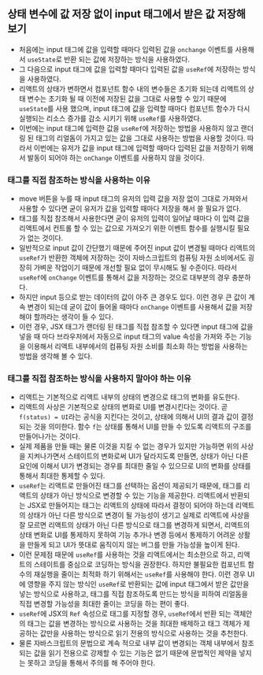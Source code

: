 ## 상태 변수에 값 저장 없이 input 태그에서 받은 값 저장해 보기
- 처음에는 input 태그에 값을 입력할 때마다 입력된 값을 `onchange` 이벤트를 사용해서 `useState`로 반환 되는 값에 저장하는 방식을 사용하였다.
- 그 다음으로 input 태그에 값을 입력할 때마다 입력된 값을 `useRef`에 저장하는 방식을 사용하였다.
-  리액트의 상태가 변하면서 컴포넌트 함수 내의 변수들은 초기화 되는데 리액트의 상태 변수는 초기화 될 때 이전에 저장된 값을 그대로 사용할 수 있기 때문에 `useState`를 사용 했으며, input 태그에 값을 입력할 때마다 컴포넌트 함수가 다시 실행되는 리소스 증가를 감소 시키기 위해 `useRef`를 사용하였다.
- 이번에는 input 태그에 입력한 값을 `useRef`에 저장하는 방법을 사용하지 않고 랜더링 된 태그의 리얼돔이 가지고 있는 값을 그대로 사용하는 방법을 사용할 것이다. 따라서 이번에는 유저가 값을 input 태그에 입력할 때마다 입력된 값을 저장하기 위해서 발동이 되어야 하는 `onChange` 이벤트를 사용하지 않을 것이다.

### 태그를 직접 참조하는 방식을 사용하는 이유
- move 버튼을 누를 때 input 태그의 유저의 입력 값을 저장 없이 그대로 가져와서 사용할 수 있다면 굳이 유저가 값을 입력할 때마다 저장을 해서 쓸 필요가 없다.
- 태그를 직접 참조해서 사용한다면 굳이 유저의 입력이 일어날 때마다 이 입력 값을 리액트에서 컨트롤 할 수 있는 값으로 가져오기 위한 이벤트 함수를 실행시킬 필요가 없는 것이다.
- 일반적으로 input 값이 간단했기 때문에 주어진 input 값이 변경될 때마다 리액트의 `useRef`가 반환한 객체에 저장하는 것이 자바스크립트의 컴퓨팅 자원 소비에서도 굉장히 가벼운 작업이기 때문에 개선할 필요 없이 무시해도 될 수준이다. 따라서 `useRef`에 `onChange` 이벤트를 통해서 값을 저장하는 것으로 대부분의 경우 충분하다.
- 하지만 input 등으로 받는 데이터의 값이 아주 큰 경우도 있다. 이런 경우 큰 값이 계속 변경이 되는데 굳이 값이 들어올 때마다 `onChange` 이벤트를 사용해서 값을 저장해야 할까라는 생각이 들 수 있다.
- 이런 경우, JSX 태그가 랜더링 된 태그를 직접 참조할 수 있다면 input 태그에 값을 넣을 때 마다 브라우저에서 자동으로 input 태그의 value 속성을 가져와 주는 기능을 이용해서 리액트 내부에서의 컴퓨팅 자원 소비를 최소화 하는 방법을 사용하는 방법을 생각해 볼 수 있다.

### 태그를 직접 참조하는 방식을 사용하지 말아야 하는 이유
- 리액트는 기본적으로 리액트 내부의 상태의 변경으로 태그의 변화를 유도한다.
- 리액트의 사상은 기본적으로 상태의 변화로 UI를 변경시킨다는 것이다. 곧 `f(status) = UI`라는 공식을 지킨다는 것이고, 상태에 의해서 UI의 결과 값이 결정되는 것을 의미한다. 함수 `f`는 상태를 통해서 UI를 만들 수 있도록 리액트의 구조를 만들어나가는 것이다.
- 실제 제품을 만들 때는 물론 이것을 지킬 수 없는 경우가 있지만 가능하면 위의 사상을 지켜나가면서 스테이트의 변화로써 UI가 달라지도록 만들면, 상태가 아닌 다른 요인에 이해서 UI가 변경되는 경우를 최대한 줄일 수 있으므로 UI의 변화를 상태를 통해서 최대한 통제할 수 있다.
- `useRef`는 리액트로 만들어진 태그를 선택하는 옵션이 제공되기 때문에, 태그를 리액트의 상태가 아닌 방식으로 변경할 수 있는 기능을 제공한다. 리액트에서 반환되는 JSX로 만들어지는 태그는 리액트의 상태에 따라서 결정이 되어야 하는데 리액트의 상태가 아닌 다른 방식으로 변경이 될 가능성이 생기고 실제로 리액트에 사상을 잘 모르면 리액트의 상태가 아닌 다른 방식으로 태그를 변경하게 되면서, 리액트의 상태 변화로 UI를 통제하지 못하여 기능 추가나 변경 등에서 통제하기 어려운 상활을 만들게 되고 UI가 뜻대로 움직이지 않는 버그를 만들 가능성을 높이게 된다.
- 이런 문제점 때문에 `useRef`를 사용하는 것을 리액트에서는 최소한으로 하고, 리액트의 스테이트를 중심으로 코딩하는 방식을 권장한다. 하지만 불필요한 컴포넌트 함수의 재실행을 줄이는 최적화 하기 위해서는 `useRef`를 사용해야 한다. 이런 경우 UI에 영향을 주지 않는 방식인 `useRef`로 반환되는 값에 input 태그에서 받은 값만을 넣는 방식으로 사용하고, 태그를 직접 참조하도록 만드는 방식을 피하여 리얼돔을 직접 변경할 가능성을 최대한 줄이는 코딩을 하는 편이 좋다.
- `useRef`에 JSX의 `Ref` 속성으로 태그를 지정할 경우, `useRef`에서 반환 되는 객체안의 태그는 값을 변경하는 방식으로 사용하는 것을 최대한 배제하고 태그 객체가 제공하는 값만을 사용하는 방식으로 읽기 전용의 방식으로 사용하는 것을 추천한다.
- 물론 자바스크립트의 문법으로 계속 적으로 내부 값이 변경되는 객체 내부에서 참조되는 값을 읽기 전용으로 강제할 수 있는 기능은 없기 때문에 문법적인 제약을 넣지는 못하고 코딩을 통해서 주의를 해 주어야 한다.